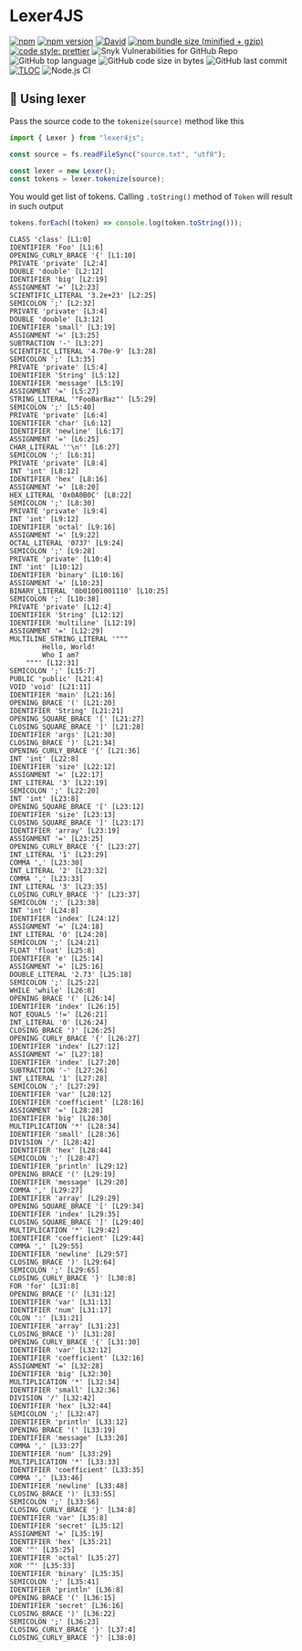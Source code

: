 # Lexer4JS

[![npm](https://img.shields.io/npm/dt/lexer4js.svg)](https://www.npmjs.com/package/lexer4js)
[![npm version](https://badge.fury.io/js/lexer4js.svg)](https://badge.fury.io/js/lexer4js)
[![David](https://img.shields.io/david/DavidArutiunian/lexer4js.svg)](https://github.com/DavidArutiunian/lexer4js)
[![npm bundle size (minified + gzip)](https://img.shields.io/bundlephobia/minzip/lexer4js.svg)](https://www.npmjs.com/package/lexer4js)
[![code style: prettier](https://img.shields.io/badge/code_style-prettier-ff69b4.svg?style=flat)](https://github.com/prettier/prettier)
![Snyk Vulnerabilities for GitHub Repo](https://img.shields.io/snyk/vulnerabilities/github/DavidArutiunian/lexer4js.svg)
![GitHub top language](https://img.shields.io/github/languages/top/DavidArutiunian/lexer4js.svg)
![GitHub code size in bytes](https://img.shields.io/github/languages/code-size/DavidArutiunian/lexer4js.svg)
![GitHub last commit](https://img.shields.io/github/last-commit/DavidArutiunian/lexer4js.svg)
[![TLOC](https://tokei.rs/b1/github/DavidArutiunian/lexer4js)](https://github.com/DavidArutiunian/lexer4js)
![Node.js CI](https://github.com/DavidArutiunian/lexer4js/workflows/Node.js%20CI/badge.svg)

## 🚀 Using lexer

Pass the source code to the `tokenize(source)` method like this

```js
import { Lexer } from "lexer4js";

const source = fs.readFileSync("source.txt", "utf8");

const lexer = new Lexer();
const tokens = lexer.tokenize(source);
```

You would get list of tokens. Calling `.toString()` method of `Token` will result in such output

```js
tokens.forEach((token) => console.log(token.toString()));
```

```
CLASS 'class' [L1:0]
IDENTIFIER 'Foo' [L1:6]
OPENING_CURLY_BRACE '{' [L1:10]
PRIVATE 'private' [L2:4]
DOUBLE 'double' [L2:12]
IDENTIFIER 'big' [L2:19]
ASSIGNMENT '=' [L2:23]
SCIENTIFIC_LITERAL '3.2e+23' [L2:25]
SEMICOLON ';' [L2:32]
PRIVATE 'private' [L3:4]
DOUBLE 'double' [L3:12]
IDENTIFIER 'small' [L3:19]
ASSIGNMENT '=' [L3:25]
SUBTRACTION '-' [L3:27]
SCIENTIFIC_LITERAL '4.70e-9' [L3:28]
SEMICOLON ';' [L3:35]
PRIVATE 'private' [L5:4]
IDENTIFIER 'String' [L5:12]
IDENTIFIER 'message' [L5:19]
ASSIGNMENT '=' [L5:27]
STRING_LITERAL '"FooBarBaz"' [L5:29]
SEMICOLON ';' [L5:40]
PRIVATE 'private' [L6:4]
IDENTIFIER 'char' [L6:12]
IDENTIFIER 'newline' [L6:17]
ASSIGNMENT '=' [L6:25]
CHAR_LITERAL ''\n'' [L6:27]
SEMICOLON ';' [L6:31]
PRIVATE 'private' [L8:4]
INT 'int' [L8:12]
IDENTIFIER 'hex' [L8:16]
ASSIGNMENT '=' [L8:20]
HEX_LITERAL '0x0A0B0C' [L8:22]
SEMICOLON ';' [L8:30]
PRIVATE 'private' [L9:4]
INT 'int' [L9:12]
IDENTIFIER 'octal' [L9:16]
ASSIGNMENT '=' [L9:22]
OCTAL_LITERAL '0737' [L9:24]
SEMICOLON ';' [L9:28]
PRIVATE 'private' [L10:4]
INT 'int' [L10:12]
IDENTIFIER 'binary' [L10:16]
ASSIGNMENT '=' [L10:23]
BINARY_LITERAL '0b01001001110' [L10:25]
SEMICOLON ';' [L10:38]
PRIVATE 'private' [L12:4]
IDENTIFIER 'String' [L12:12]
IDENTIFIER 'multiline' [L12:19]
ASSIGNMENT '=' [L12:29]
MULTILINE_STRING_LITERAL '"""
        Hello, World!
        Who I am?
    """' [L12:31]
SEMICOLON ';' [L15:7]
PUBLIC 'public' [L21:4]
VOID 'void' [L21:11]
IDENTIFIER 'main' [L21:16]
OPENING_BRACE '(' [L21:20]
IDENTIFIER 'String' [L21:21]
OPENING_SQUARE_BRACE '[' [L21:27]
CLOSING_SQUARE_BRACE ']' [L21:28]
IDENTIFIER 'args' [L21:30]
CLOSING_BRACE ')' [L21:34]
OPENING_CURLY_BRACE '{' [L21:36]
INT 'int' [L22:8]
IDENTIFIER 'size' [L22:12]
ASSIGNMENT '=' [L22:17]
INT_LITERAL '3' [L22:19]
SEMICOLON ';' [L22:20]
INT 'int' [L23:8]
OPENING_SQUARE_BRACE '[' [L23:12]
IDENTIFIER 'size' [L23:13]
CLOSING_SQUARE_BRACE ']' [L23:17]
IDENTIFIER 'array' [L23:19]
ASSIGNMENT '=' [L23:25]
OPENING_CURLY_BRACE '{' [L23:27]
INT_LITERAL '1' [L23:29]
COMMA ',' [L23:30]
INT_LITERAL '2' [L23:32]
COMMA ',' [L23:33]
INT_LITERAL '3' [L23:35]
CLOSING_CURLY_BRACE '}' [L23:37]
SEMICOLON ';' [L23:38]
INT 'int' [L24:8]
IDENTIFIER 'index' [L24:12]
ASSIGNMENT '=' [L24:18]
INT_LITERAL '0' [L24:20]
SEMICOLON ';' [L24:21]
FLOAT 'float' [L25:8]
IDENTIFIER 'e' [L25:14]
ASSIGNMENT '=' [L25:16]
DOUBLE_LITERAL '2.73' [L25:18]
SEMICOLON ';' [L25:22]
WHILE 'while' [L26:8]
OPENING_BRACE '(' [L26:14]
IDENTIFIER 'index' [L26:15]
NOT_EQUALS '!=' [L26:21]
INT_LITERAL '0' [L26:24]
CLOSING_BRACE ')' [L26:25]
OPENING_CURLY_BRACE '{' [L26:27]
IDENTIFIER 'index' [L27:12]
ASSIGNMENT '=' [L27:18]
IDENTIFIER 'index' [L27:20]
SUBTRACTION '-' [L27:26]
INT_LITERAL '1' [L27:28]
SEMICOLON ';' [L27:29]
IDENTIFIER 'var' [L28:12]
IDENTIFIER 'coefficient' [L28:16]
ASSIGNMENT '=' [L28:28]
IDENTIFIER 'big' [L28:30]
MULTIPLICATION '*' [L28:34]
IDENTIFIER 'small' [L28:36]
DIVISION '/' [L28:42]
IDENTIFIER 'hex' [L28:44]
SEMICOLON ';' [L28:47]
IDENTIFIER 'println' [L29:12]
OPENING_BRACE '(' [L29:19]
IDENTIFIER 'message' [L29:20]
COMMA ',' [L29:27]
IDENTIFIER 'array' [L29:29]
OPENING_SQUARE_BRACE '[' [L29:34]
IDENTIFIER 'index' [L29:35]
CLOSING_SQUARE_BRACE ']' [L29:40]
MULTIPLICATION '*' [L29:42]
IDENTIFIER 'coefficient' [L29:44]
COMMA ',' [L29:55]
IDENTIFIER 'newline' [L29:57]
CLOSING_BRACE ')' [L29:64]
SEMICOLON ';' [L29:65]
CLOSING_CURLY_BRACE '}' [L30:8]
FOR 'for' [L31:8]
OPENING_BRACE '(' [L31:12]
IDENTIFIER 'var' [L31:13]
IDENTIFIER 'num' [L31:17]
COLON ':' [L31:21]
IDENTIFIER 'array' [L31:23]
CLOSING_BRACE ')' [L31:28]
OPENING_CURLY_BRACE '{' [L31:30]
IDENTIFIER 'var' [L32:12]
IDENTIFIER 'coefficient' [L32:16]
ASSIGNMENT '=' [L32:28]
IDENTIFIER 'big' [L32:30]
MULTIPLICATION '*' [L32:34]
IDENTIFIER 'small' [L32:36]
DIVISION '/' [L32:42]
IDENTIFIER 'hex' [L32:44]
SEMICOLON ';' [L32:47]
IDENTIFIER 'println' [L33:12]
OPENING_BRACE '(' [L33:19]
IDENTIFIER 'message' [L33:20]
COMMA ',' [L33:27]
IDENTIFIER 'num' [L33:29]
MULTIPLICATION '*' [L33:33]
IDENTIFIER 'coefficient' [L33:35]
COMMA ',' [L33:46]
IDENTIFIER 'newline' [L33:48]
CLOSING_BRACE ')' [L33:55]
SEMICOLON ';' [L33:56]
CLOSING_CURLY_BRACE '}' [L34:8]
IDENTIFIER 'var' [L35:8]
IDENTIFIER 'secret' [L35:12]
ASSIGNMENT '=' [L35:19]
IDENTIFIER 'hex' [L35:21]
XOR '^' [L35:25]
IDENTIFIER 'octal' [L35:27]
XOR '^' [L35:33]
IDENTIFIER 'binary' [L35:35]
SEMICOLON ';' [L35:41]
IDENTIFIER 'println' [L36:8]
OPENING_BRACE '(' [L36:15]
IDENTIFIER 'secret' [L36:16]
CLOSING_BRACE ')' [L36:22]
SEMICOLON ';' [L36:23]
CLOSING_CURLY_BRACE '}' [L37:4]
CLOSING_CURLY_BRACE '}' [L38:0]
```
